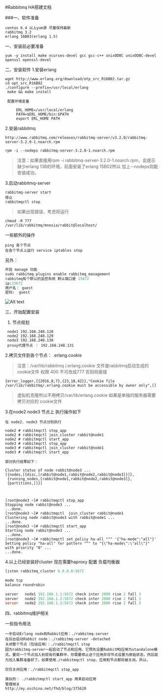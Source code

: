#Rabbitmq HA搭建文档

###一、软件准备
```
centos 6.4 以上yum源 尽量保持最新
rabbitmq 3.2
erlang 16B03(erlang 1.5)

```

一、安装前必要准备
```
yum -y install make ncurses-devel gcc gcc-c++ unixODBC unixODBC-devel openssl openssl-devel

```
二、安装软件
1.安装erlang 

```
wget http://www.erlang.org/download/otp_src_R16B02.tar.gz
cd opt_src_R16B02
./configure --prefix=/usr/local/erlang
 make && make install
 
 配置环境变量

	 ERL_HOME=/usr/local/erlang
     PATH=$ERL_HOME/bin:$PATH 
     export ERL_HOME PATH
```

2.安装rabbitmq 

```
http://www.rabbitmq.com/releases/rabbitmq-server/v3.2.0/rabbitmq-server-3.2.0-1.noarch.rpm

rpm -i --nodeps rabbitmq-server-3.2.0-1.noarch.rpm
```
>注意：如果直接用rpm -i rabbitmq-server-3.2.0-1.noarch.rpm，会提示缺少erlang 13B的环境，前面安装了erlang 15B02所以 加上--nodeps则能安装成功。


3.启动rabbitmq-server 
```
rabbitmq-server start 
停止
rabbitmqctl stop

```


>如果出现错误，考虑将运行
```
chmod -R 777  				     /var/lib/rabbitmq/mnesia/rabbit@localhost/
```

一些额外的操作 

```
ping 各个节点
在各个节点上运行 service iptables stop

```
另外：

```python
开启 manage 功能 
sudo rabbitmq-plugins enable rabbitmq_management
rabbitmq有个默认的监控系统 默认端口是 15672 
ip:15672 
用户名： guest
密码:  guest

```
![Alt text](./management1.png)

三、开始配置安装

1. 节点规划
```
 node1 192.168.248.128
 node2 192.168.248.129
 node3 192.168.248.130
 proxy代理节点 ： 192.168.248.131
```
2.拷贝文件到各个节点： .erlang.cookie

>注意：/var/lib/rabbitmq	/.erlang.cookie 文件是rabbitmq启动生成的cookie文件 权限 400 不可改成777 否则将报错
```
{error_logger,{{2016,8,7},{23,18,42}},"Cookie file /var/lib/rabbitmq/.erlang.cookie must be accessible by owner only",[]
```

>虚拟机克隆所以不用拷贝/var/lib/erlang.cookie 如果是单独的服务器需要拷贝对应的 cookie文件

3.在node2 node3 节点上 执行操作如下

```
在 node2. node3 节点分别执行

node2 # rabbitmqctl stop_app 
node2 # rabbitmqctl join_cluster rabbit@node1
node2 # rabbitmqctl start_app
node3 # rabbitmqctl stop_app 
node3 # rabbitmqctl join_cluster rabbit@node1
node3 # rabbitmqctl start_app
```
```
部分执行结果如下：

Cluster status of node rabbit@node3 ...
[{nodes,[{disc,[rabbit@node1,rabbit@node2,rabbit@node3]}]},
 {running_nodes,[rabbit@node1,rabbit@node2,rabbit@node3]},
 {partitions,[]}]



[root@node3 ~]# rabbitmqctl stop_app
Stopping node rabbit@node3 ...
...done.
[root@node3 ~]# rabbitmqctl  join_cluster rabbit@node1
Clustering node rabbit@node3 with rabbit@node1 ...
...done.
[root@node3 ~]# rabbitmqctl start_app
Starting node rabbit@node3 ...
...done.
[root@node3 ~]# rabbitmqctl set_policy ha-all "^" '{"ha-mode":"all"}'
Setting policy "ha-all" for pattern "^" to "{\"ha-mode\":\"all\"}" with priority "0" ...
...done.
```


4.以上已经安装好cluster 现在需要haproxy 配置  负载均衡器 

```powershell
listen rabbitmq_cluster 0.0.0.0:5672
 
mode tcp
balance roundrobin
 
server   node1 192.168.1.1:5672 check inter 2000 rise 2 fall 3  
server   node2 192.168.1.2:5672 check inter 2000 rise 2 fall 3
server   node2 192.168.1.3:5672 check inter 2000 rise 2 fall 3
```

四、rabbitmq维护相关

一些指令用法

```
一步启动Erlang node和Rabbit应用：./rabbitmq-server
在后台启动Rabbit node：./rabbitmq-server -detached
关闭整个节点（包括应用）：./rabbitmqctl stop 
因为rabbitmq-server一起启动了节点和应用，它预先设置RabbitMQ应用为standalone模式。要将一个节点加入到现有的集群中，你需要停止这个应用并将节点设置为原始状态，然后就为加入集群准备好了。如果使用./rabbitmqctl stop，应用和节点都将被关闭。所以，

仅仅关闭应用：./rabbitmqctl stop_app

类似的： ./rabbitmqctl start_app 用来启动应用
管理相关
http://my.oschina.net/fhd/blog/375620
```